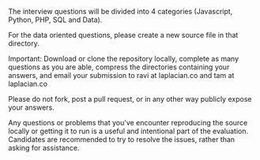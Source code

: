 The interview questions will be divided into 4 categories (Javascript, Python, PHP, SQL and Data).

For the data oriented questions, please create a new source file in that directory.

Important: Download or clone the repository locally, complete as many questions as you are able, compress the directories containing your answers, and email your submission to ravi at laplacian.co and tam at laplacian.co

Please do not fork, post a pull request, or in any other way publicly expose your answers.

Any questions or problems that you've encounter reproducing the source locally or getting it to run is a useful and intentional part of the evaluation. Candidates are recommended to try to resolve the issues, rather than asking for assistance. 
